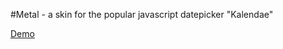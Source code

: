 #Metal - a skin for the popular javascript datepicker "Kalendae" 

[Demo](http://anasnakawa.github.com/kalendae-skins/)